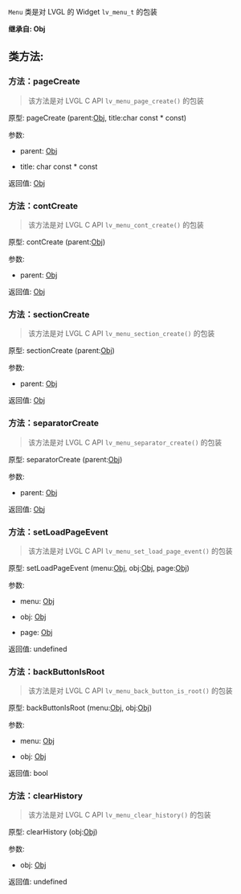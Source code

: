 `Menu` 类是对 LVGL 的 Widget `lv_menu_t` 的包装

**继承自: Obj**

## 类方法:



### 方法：pageCreate

> 该方法是对 LVGL C API `lv_menu_page_create()` 的包装

原型: pageCreate (parent:[Obj](../Obj), title:char const * const)

参数:

* parent: [Obj](../Obj)

* title: char const * const

返回值:
[Obj](../Obj)



### 方法：contCreate

> 该方法是对 LVGL C API `lv_menu_cont_create()` 的包装

原型: contCreate (parent:[Obj](../Obj))

参数:

* parent: [Obj](../Obj)

返回值:
[Obj](../Obj)



### 方法：sectionCreate

> 该方法是对 LVGL C API `lv_menu_section_create()` 的包装

原型: sectionCreate (parent:[Obj](../Obj))

参数:

* parent: [Obj](../Obj)

返回值:
[Obj](../Obj)



### 方法：separatorCreate

> 该方法是对 LVGL C API `lv_menu_separator_create()` 的包装

原型: separatorCreate (parent:[Obj](../Obj))

参数:

* parent: [Obj](../Obj)

返回值:
[Obj](../Obj)



### 方法：setLoadPageEvent

> 该方法是对 LVGL C API `lv_menu_set_load_page_event()` 的包装

原型: setLoadPageEvent (menu:[Obj](../Obj), obj:[Obj](../Obj), page:[Obj](../Obj))

参数:

* menu: [Obj](../Obj)

* obj: [Obj](../Obj)

* page: [Obj](../Obj)

返回值:
undefined



### 方法：backButtonIsRoot

> 该方法是对 LVGL C API `lv_menu_back_button_is_root()` 的包装

原型: backButtonIsRoot (menu:[Obj](../Obj), obj:[Obj](../Obj))

参数:

* menu: [Obj](../Obj)

* obj: [Obj](../Obj)

返回值:
bool



### 方法：clearHistory

> 该方法是对 LVGL C API `lv_menu_clear_history()` 的包装

原型: clearHistory (obj:[Obj](../Obj))

参数:

* obj: [Obj](../Obj)

返回值:
undefined


